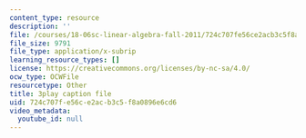```yaml
---
content_type: resource
description: ''
file: /courses/18-06sc-linear-algebra-fall-2011/724c707fe56ce2acb3c5f8a0896e6cd6_zWxhmBCdvFs.srt
file_size: 9791
file_type: application/x-subrip
learning_resource_types: []
license: https://creativecommons.org/licenses/by-nc-sa/4.0/
ocw_type: OCWFile
resourcetype: Other
title: 3play caption file
uid: 724c707f-e56c-e2ac-b3c5-f8a0896e6cd6
video_metadata:
  youtube_id: null
---
```

